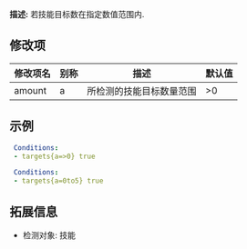 **描述:** 若技能目标数在指定数值范围内.

修改项
---

| 修改项名  | 别称           | 描述                      | 默认值 |
| --------- | -------------- | ------------------------- | - |
| amount | a | 所检测的技能目标数量范围 | >0 |

示例
---

```yaml
 Conditions:
 - targets{a=>0} true
```
```yaml
 Conditions:
 - targets{a=0to5} true
```

拓展信息
---

- 检测对象: 技能